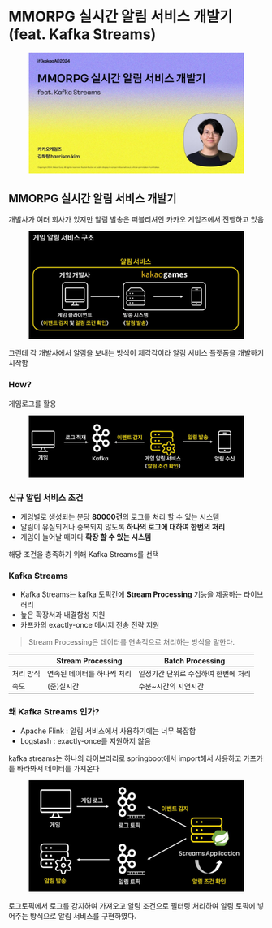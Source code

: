 # MMORPG 실시간 알림 서비스 개발기 (feat. Kafka Streams)

<figure><img src="../../.gitbook/assets/image (3) (1).png" alt=""><figcaption></figcaption></figure>

## MMORPG 실시간 알림 서비스 개발기

개발사가 여러 회사가 있지만 알림 발송은 퍼블리셔인 카카오 게임즈에서 진행하고 있음

<figure><img src="../../.gitbook/assets/image (3).png" alt=""><figcaption></figcaption></figure>

그런데 각 개발사에서 알림을 보내는 방식이 제각각이라 알림 서비스 플랫폼을 개발하기 시작함

### How?

게임로그를 활용

<figure><img src="../../.gitbook/assets/image (1) (1).png" alt=""><figcaption></figcaption></figure>

### 신규 알림 서비스 조건

* 게임별로 생성되는 분당 **80000건**의 로그를 처리 할 수 있는 시스템
* 알림이 유실되거나 중복되지 않도록 **하나의 로그에 대하여 한번의 처리**
* 게임이 늘어날 때마다 **확장 할 수 있는 시스템**

해당 조건을 충족하기 위해 Kafka Streams를 선택

### Kafka Streams

* Kafka Streams는 kafka 토픽간에 **Stream Processing** 기능을 제공하는 라이브러리
* 높은 확장서과 내결함성 지원
* 카프카의 exactly-once 메시지 전송 전략 지원

> Stream Processing은 데이터를 연속적으로 처리하는 방식을 말한다.

|       | Stream Processing | Batch Processing     |
| ----- | ----------------- | -------------------- |
| 처리 방식 | 연속된 데이터를 하나씩 처리   | 일정기간 단위로 수집하여 한번에 처리 |
| 속도    | (준)실시간            | 수분\~시간의 지연시간         |

### 왜 Kafka Streams 인가?

* Apache Flink : 알림 서비스에서 사용하기에는 너무 복잡함
* Logstash : exactly-once를 지원하지 않음

kafka streams는 하나의 라이브러리로 springboot에서 import해서 사용하고 카프카를 바라봐서 데이터를 가져온다

<figure><img src="../../.gitbook/assets/image (2) (1).png" alt=""><figcaption></figcaption></figure>

로그토픽에서 로그를 감지하여 가져오고 알림 조건으로 필터링 처리하여 알림 토픽에 넣어주는 방식으로 알림 서비스를 구현하였다.
